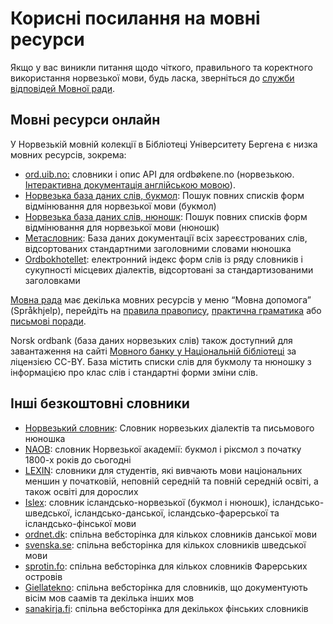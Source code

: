 # Корисні посилання на мовні ресурси
Якщо у вас виникли питання щодо чіткого, правильного та коректного використання норвезької мови, будь ласка, зверніться до [служби відповідей Мовної ради](mailto:sporsmal@sprakradet.no).

## Мовні ресурси онлайн

У Норвезькій мовній колекції в Бібліотеці Університету Бергена є низка мовних ресурсів, зокрема:

*   [ord.uib.no:](https://ord.uib.no/) словники і опис API для ordbøkene.no (норвезькою. [Інтерактивна документація англійською мовою](https://ordbokene.no/api/swagger-ui.html)).
*   [Норвезька база даних слів, букмол](http://inger.uib.no/perl/search/search.cgi?appid=72&tabid=1106): Пошук повних списків форм відмінювання для норвезької мови (букмол)
*   [Норвезька база даних слів, нюношк](http://inger.uib.no/perl/search/search.cgi?appid=73&tabid=1116): Пошук повних списків форм відмінювання для норвезької мови (нюношк)
*   [Метасловник](http://inger.uib.no/perl/search/search.cgi?appid=7&tabid=571): База даних документації всіх зареєстрованих слів, відсортованих стандартними заголовними словами нюношка
*   [Ordbokhotellet](http://inger.uib.no/perl/search/search.cgi?appid=118&tabid=1777): електронний індекс форм слів із ряду словників і сукупності місцевих діалектів, відсортовані за стандартизованими заголовками

[Мовна рада](http://www.sprakradet.no/) має декілька мовних ресурсів у меню “Мовна допомога” (Språkhjelp), перейдіть на [правила правопису](http://www.sprakradet.no/sprakhjelp/Skriveregler/), [практична граматика](http://www.sprakradet.no/sprakhjelp/Praktisk-grammatikk/) або [письмові поради](http://www.sprakradet.no/sprakhjelp/Skriverad/).

Norsk ordbank (база даних норвезьких слів) також доступний для завантаження на сайті [Мовного банку у Національній бібліотеці](https://www.nb.no/sprakbanken/ressurskatalog/?_search=ordbank) за ліцензією CC-BY. База містить списки слів для букмолу та нюношку з інформацією про клас слів і стандартні форми зміни слів.

## Інші безкоштовні словники

*   [Норвезький словник](https://alfa.norsk-ordbok.no): Словник норвезьких діалектів та письмового нюношка
*   [NAOB](https://naob.no/): словник Норвезької академії: букмол і ріксмол з початку 1800-х років до сьогодні
*   [LEXIN](https://lexin.udir.no/): словники для студентів, які вивчають мови національних меншин у початковій, неповній середній та повній середній освіті, а також освіті для дорослих
*   [Islex](https://islex.arnastofnun.is/no/): словник ісландсько-норвезької (букмол і нюношк), ісландсько-шведської, ісландсько-данської, ісландсько-фарерської та ісландсько-фінської мови
*   [ordnet.dk](https://ordnet.dk/): спільна вебсторінка для кількох словників данської мови
*   [svenska.se](https://svenska.se/): спільна вебсторінка для кількох словників шведської мови
*   [sprotin.fo](https://sprotin.fo/): спільна вебсторінка для кількох словників Фарерських островів
*   [Giellatekno](https://dicts.uit.no/index.nob.html): спільна вебсторінка для словників, що документують вісім мов саамів та декілька інших мов
*   [sanakirja.fi](https://www.sanakirja.fi): спільна вебсторінка для декількох фінських словників